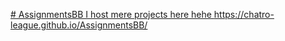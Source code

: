 [# AssignmentsBB
I host mere projects here hehe
](https://chatro-league.github.io/AssignmentsBB/)https://chatro-league.github.io/AssignmentsBB/
